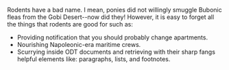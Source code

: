 Rodents have a bad name.  I mean, ponies did not willingly smuggle Bubonic fleas from the Gobi Desert--now did they!  However, it is easy to forget all the things that rodents are good for such as:

* Providing notification that you should probably change apartments.
* Nourishing Napoleonic-era maritime crews.
* Scurrying inside ODT documents and retrieving with their sharp fangs helpful elements like:
paragraphs, lists, and footnotes.